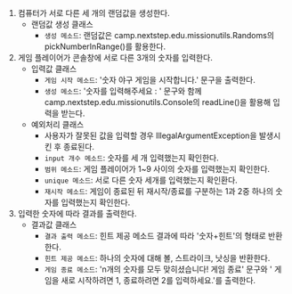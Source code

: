 1. 컴퓨터가 서로 다른 세 개의 랜덤값을 생성한다.
   - 랜덤값 생성 클래스
     - `생성 메소드`: 랜덤값은 camp.nextstep.edu.missionutils.Randoms의 pickNumberInRange()를 활용한다.
2. 게임 플레이어가 콘솔창에 서로 다른 3개의 숫자를 입력한다.
   - 입력값 클래스
     - `게임 시작 메소드`: '숫자 야구 게임을 시작합니다.' 문구을 출력한다.
     - `생성 메소드`: '숫자를 입력해주세요 : ' 문구와 함께 camp.nextstep.edu.missionutils.Console의 readLine()을 활용해 입력을 받는다.
   - 예외처리 클래스 
     - 사용자가 잘못된 값을 입력할 경우 IllegalArgumentException을 발생시킨 후 종료된다.
     - `input 개수 메소드`: 숫자를 세 개 입력했는지 확인한다.
     - `범위 메소드`: 게임 플레이어가 1~9 사이의 숫자를 입력했는지 확인한다.
     - `unique 메소드`: 서로 다른 숫자 세개를 입력했는지 확인환다.
     - `재시작 메소드`: 게임이 종료된 뒤 재시작/종료를 구분하는 1과 2중 하나의 숫자를 입력했는지 확인한다.
3. 입력한 숫자에 따라 결과를 출력한다.
    - 결과값 클래스
      - `결과 출력 메소드`: 힌트 제공 메소드 결과에 따라 '숫자+힌트'의 형태로 반환한다. 
      - `힌트 제공 메소드`: 하나의 숫자에 대해 볼, 스트라이크, 낫싱을 반환한다.
      - `게임 종료 메소드`: 'n개의 숫자를 모두 맞히셨습니다! 게임 종료' 문구와 '
        게임을 새로 시작하려면 1, 종료하려면 2를 입력하세요.'를 출력한다.